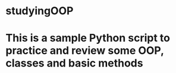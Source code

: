 # studyingOOP
 # This is a sample Python script to practice and review some OOP, classes and basic methods

